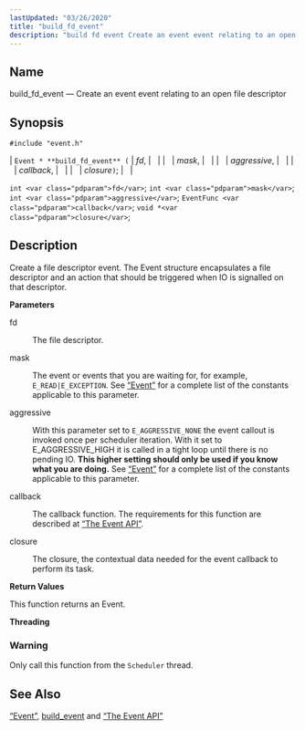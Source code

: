 ```yaml
---
lastUpdated: "03/26/2020"
title: "build_fd_event"
description: "build fd event Create an event event relating to an open file descriptor Event build fd event fd mask aggressive callback closure int fd int mask int aggressive Event Func callback void closure Create a file descriptor event The Event structure encapsulates a file descriptor and an action that should..."
---
```


<a name="apis.build_fd_event"></a> 
## Name

build_fd_event — Create an event event relating to an open file descriptor

## Synopsis

`#include "event.h"`

| `Event * **build_fd_event** (` | <var class="pdparam">fd</var>, |   |
|   | <var class="pdparam">mask</var>, |   |
|   | <var class="pdparam">aggressive</var>, |   |
|   | <var class="pdparam">callback</var>, |   |
|   | <var class="pdparam">closure</var>`)`; |   |

`int <var class="pdparam">fd</var>`;
`int <var class="pdparam">mask</var>`;
`int <var class="pdparam">aggressive</var>`;
`EventFunc <var class="pdparam">callback</var>`;
`void *<var class="pdparam">closure</var>`;<a name="idp51509616"></a> 
## Description

Create a file descriptor event. The Event structure encapsulates a file descriptor and an action that should be triggered when IO is signalled on that descriptor.

**<a name="idp51510976"></a> Parameters**

<dl class="variablelist">

<dt>fd</dt>

<dd>

The file descriptor.

</dd>

<dt>mask</dt>

<dd>

The event or events that you are waiting for, for example, `E_READ|E_EXCEPTION`. See [“Event”](/momentum/3/3-api/structs-event) for a complete list of the constants applicable to this parameter.

</dd>

<dt>aggressive</dt>

<dd>

With this parameter set to `E_AGGRESSIVE_NONE` the event callout is invoked once per scheduler iteration. With it set to E_AGGRESSIVE_HIGH it is called in a tight loop until there is no pending IO. **This higher setting should only be used if you know what you are doing.**                                                                    See [“Event”](/momentum/3/3-api/structs-event) for a complete list of the constants applicable to this parameter.

</dd>

<dt>callback</dt>

<dd>

The callback function. The requirements for this function are described at [“The Event API”](/momentum/3/3-api/arch-primary-apis#arch.event).

</dd>

<dt>closure</dt>

<dd>

The closure, the contextual data needed for the event callback to perform its task.

</dd>

</dl>

**<a name="idp51524912"></a> Return Values**

This function returns an Event.

**<a name="idp51525840"></a> Threading**
### Warning

Only call this function from the `Scheduler` thread.

<a name="idp51528144"></a> 
## See Also

[“Event”](/momentum/3/3-api/structs-event), [build_event](/momentum/3/3-api/apis-build-event) and [“The Event API”](/momentum/3/3-api/arch-primary-apis#arch.event)